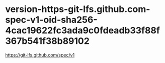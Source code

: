 # version-https-git-lfs.github.com-spec-v1-oid-sha256-4cac19622fc3ada9c0fdeadb33f88f367b541f38b89102
https://git-lfs.github.com/spec/v1

